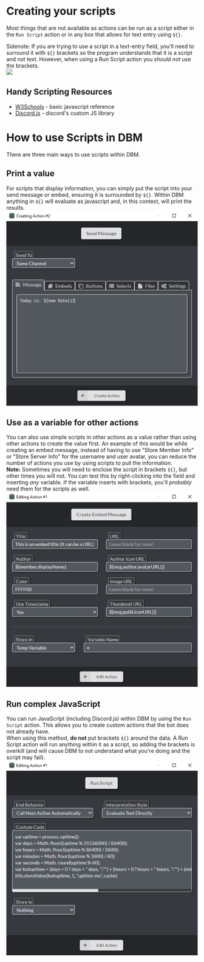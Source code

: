 # Creating your scripts
Most things that are not available as actions can be run as a script either in the `Run Script` action or in any box that allows for text entry using `${}`.  

Sidenote: If you are trying to use a script in a text-entry field, you'll need to surround it with `${}` brackets so the program understands that it is a script and not text. However, when using a Run Script action you *should not* use the brackets.  
![](https://github.com/Silversunset01/dbm/raw/master/screenshots/scriptex.png)  

## Handy Scripting Resources
* [W3Schools](https://www.w3schools.com/js/) - basic javascript reference  
* [Discord.js](https://discord.js.org/#/) - discord's custom JS library  

# How to use Scripts in DBM
There are three main ways to use scripts within DBM.  

## Print a value
For scripts that display information, you can simply put the script into your send message or embed, ensuring it is surrounded by `${}`. Within DBM anything in `${}` will evaluate as javascript and, in this context, will print the results.  
![](https://raw.githubusercontent.com/Silversunset01/dbm/master/screenshots/HowToScript1.PNG)  

## Use as a variable for other actions
You can also use simple scripts in other actions as a value rather than using other actions to create the value first. An example of this would be while creating an embed message, instead of having to use "Store Member Info" or "Store Server Info" for the username and user avatar, you can reduce the number of actions you use by using scripts to pull the information.  
**Note:** Sometimes you will need to enclose the script in brackets `${}`, but other times you will not. You can test this by right-clicking into the field and inserting *any* variable. If the variable inserts with brackets, you'll _probably_ need them for the scripts as well.  
![](https://raw.githubusercontent.com/Silversunset01/dbm/master/screenshots/embedtest.png)  

## Run complex JavaScript
You can run JavaScript (including Discord.js) within DBM by using the `Run Script` action. This allows you to create custom actions that the bot does not already have.  
When using this method, **do not** put brackets `${}` around the data. A Run Script action will run anything within it as a script, so adding the brackets is overkill (and will cause DBM to not understand what you're doing and the script may fail).
![](https://raw.githubusercontent.com/Silversunset01/dbm/master/screenshots/HowToScript2.PNG)  